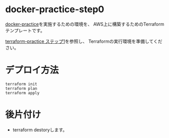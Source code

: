 # docker-practice-step0

[docker-practice](https://github.com/cnc4e/docker-practice)を実施するための環境を、
AWS上に構築するためのTerraformテンプレートです。

[terraform-practice ステップ1](https://github.com/cnc4e/terraform-practice/tree/main/step1-inital)を参照し、
Terraformの実行環境を準備してください。

# デプロイ方法
```
terraform init
terraform plan
terraform apply
```

# 後片付け
- terraform destoryします。
